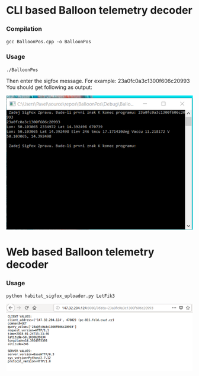 # CLI based Balloon telemetry decoder 


### Compilation

    gcc BalloonPos.cpp -o BalloonPos

### Usage 

    ./BalloonPos

Then enter the sigfox message. For example: 23a0fc0a3c1300f606c20993
You should get following as output: 

![Decoded Balloon position from sigfox message](example_screenshot.png "Sigfox decoder output")

# Web based Balloon telemetry decoder 

### Usage 

    python habitat_sigfox_uploader.py LetFik3

![Decoded Balloon position from sigfox API](sigfox_web_interface.png "Sigfox Web interface decoder")


